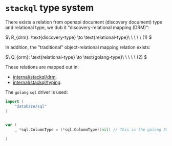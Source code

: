 
# __`stackql`__ type system

There exists a relation from openapi document (discovery document) type and relational type, we dub it "discovery-relational mapping (DRM)":

$\ R_{drm}: \text{discovery-type} \to \text{relational-type}\ \ \ \ \ (1) $

In addition, the "traditional" object-relational mapping relation exists:

$\ Q_{orm}: \text{relational-type} \to \text{golang-type}\ \ \ \ \ (2) $

These relations are mapped out in:

- [internal/stackql/drm](/internal/stackql/drm).
- [internal/stackql/typing](/internal/stackql/typing).

The `golang` `sql` driver is used: 

```go
import (
    "database/sql"
)
    

var (
    _ *sql.ColumnType = (*sql.ColumnType)(nil) // This is the golang SQL driver type

)
```